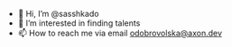 - 👋 Hi, I’m @sasshkado
- 👀 I’m interested in finding talents 
- 📫 How to reach me via email odobrovolska@axon.dev 

<!---
sasshkado/sasshkado is a ✨ special ✨ repository because its `README.md` (this file) appears on your GitHub profile.
You can click the Preview link to take a look at your changes.
--->
